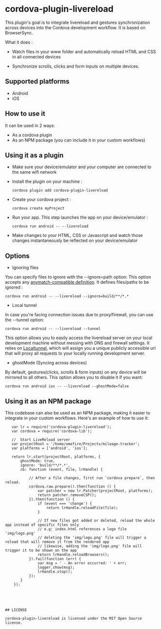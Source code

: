 # cordova-plugin-livereload
This plugin's goal is to integrate livereload and gestures synchronization across devices into the Cordova development workflow. It is based on BrowserSync.

What it does :

* Watch files in your www folder and automatically reload HTML and CSS in all connected devices

* Synchronize scrolls, clicks and form inputs on multiple devices.

## Supported platforms
* Android
* iOS

## How to use it

It can be used in 2 ways:

* As a cordova plugin
* As an NPM package (you can include it in your custom workflows)

## Using it as a plugin

* Make sure your device/emulator and your computer are connected to the same wifi network


* Install the plugin on your machine : 

    ```cordova plugin add cordova-plugin-livereload```

* Create your cordova project :

    ``` cordova create myProject ```


* Run your app. This step launches the app on your device/emulator :

    ```cordova run android -- --livereload```

* Make changes to your HTML, CSS or Javascript and watch those changes instantaneously be reflected on your device/emulator

## Options

* Ignoring files

You can specify files to ignore with the --ignore=path option:
 This option accepts any [anymatch-compatible definition](https://www.npmjs.com/package/anymatch). It defines files/paths to be ignored :

```cordova run android -- --livereload --ignore=build/**/*.*```

* Local tunnel

In case you're facing connection issues due to proxy/firewall, you can use the --tunnel option:

```cordova run android -- --livereload --tunnel```

 This option allows you to easily access the livereload server on your local development machine without messing with DNS and firewall settings.
 It relies on [Localtunnel](http://localtunnel.me/), which will assign you a unique publicly accessible url that will proxy all requests to your locally running development server.

* ghostMode (Syncing across devices)

By default, gestures(clicks, scrolls & form inputs) on any device will be mirrored to all others.
This option allows you to disable it if you want:

```cordova run android ios -- --livereload --ghostMode=false```

## Using it as an NPM package

This codebase can also be used as an NPM package, making it easier to integrate in your custom workflows.
Here's an example of how to use it:



       var lr = require('cordova-plugin-livereload');
       var cordova = require('cordova-lib');

       //  Start LiveReload server
       var projectRoot = '/home/omefire/Projects/mileage-tracker';
       var platforms = ['android', 'ios'];

       return lr.start(projectRoot, platforms, {
           ghostMode: true,
           ignore: 'build/**/*.*',
           cb: function (event, file, lrHandle) {
           
               // After a file changes, first run `cordova prepare`, then reload.
               cordova.raw.prepare().then(function () {
                   var patcher = new lr.Patcher(projectRoot, platforms);
                   return patcher.removeCSP();
               }).then(function () {
                   if (event === 'change') {
                       return lrHandle.reloadFile(file);
                   }

                   // If new files got added or deleted, reload the whole app instead of specific files only
                   // e.g: index.html references a logo file 'img/logo.png'
                   // deleting the 'img/logo.png' file will trigger a reload that will remove it from the rendered app
                   // likewise, adding the 'img/logo.png' file will trigger it to be shown on the app
                   return lrHandle.reloadBrowsers();
               }).fail(function (err) {
                   var msg = ' - An error occurred: ' + err;
                   logger.show(msg);
                   lrHandle.stop();
               });
           }
        });
```




## LICENSE

cordova-plugin-livereload is licensed under the MIT Open Source license.